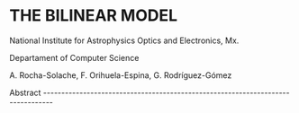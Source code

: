 # THE BILINEAR MODEL

National Institute for Astrophysics Optics and Electronics, Mx.

Departament of Computer Science

A. Rocha-Solache, F. Orihuela-Espina, G. Rodríguez-Gómez

Abstract --------------------------------------------------------------------------------